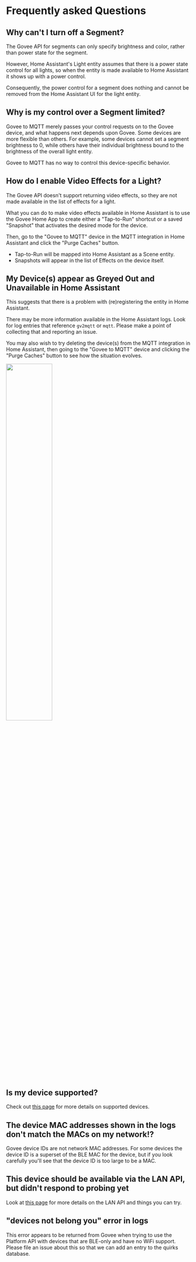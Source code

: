 # Frequently asked Questions

## Why can't I turn off a Segment?

The Govee API for segments can only specify brightness and color, rather than
power state for the segment.

However, Home Assistant's Light entity assumes that there is a power state
control for all lights, so when the entity is made available to Home Assistant
it shows up with a power control.

Consequently, the power control for a segment does nothing and cannot be
removed from the Home Assistant UI for the light entity.

## Why is my control over a Segment limited?

Govee to MQTT merely passes your control requests on to the Govee device,
and what happens next depends upon Govee. Some devices are more flexible
than others.  For example, some devices cannot set a segment brightness to 0,
while others have their individual brightness bound to the brightness of
the overall light entity.

Govee to MQTT has no way to control this device-specific behavior.

## How do I enable Video Effects for a Light?

The Govee API doesn't support returning video effects, so they are not made
available in the list of effects for a light.

What you can do to make video effects available in Home Assistant is to use the
Govee Home App to create either a "Tap-to-Run" shortcut or a saved "Snapshot"
that activates the desired mode for the device.

Then, go to the "Govee to MQTT" device in the MQTT integration in Home
Assistant and click the "Purge Caches" button.

* Tap-to-Run will be mapped into Home Assistant as a Scene entity.
* Snapshots will appear in the list of Effects on the device itself.

## My Device(s) appear as Greyed Out and Unavailable in Home Assistant

This suggests that there is a problem with (re)registering the entity
in Home Assistant.

There may be more information available in the Home Assistant logs.  Look for
log entries that reference `gv2mqtt` or `mqtt`.  Please make a point of
collecting that and reporting an issue.

You may also wish to try deleting the device(s) from the MQTT integration
in Home Assistant, then going to the "Govee to MQTT" device and clicking
the "Purge Caches" button to see how the situation evolves.

<img src="https://github.com/wez/govee2mqtt/assets/117777/565d8580-f068-4ec3-8c16-11d2808688bf" width="50%">

## Is my device supported?

Check out [this page](SKUS.md) for more details on supported devices.

## The device MAC addresses shown in the logs don't match the MACs on my network!?

Govee device IDs are not network MAC addresses. For some devices the device ID
is a superset of the BLE MAC for the device, but if you look carefully you'll
see that the device ID is too large to be a MAC.

## This device should be available via the LAN API, but didn't respond to probing yet

Look at [this page](LAN.md) for more details on the LAN API and things you can try.

## "devices not belong you" error in logs

This error appears to be returned from Govee when trying to use the Platform
API with devices that are BLE-only and have no WiFi support.  Please file an
issue about this so that we can add an entry to the quirks database.

